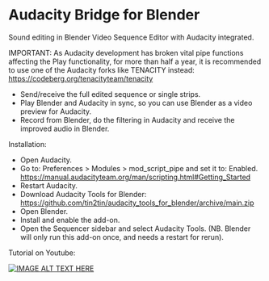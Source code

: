 # Audacity Bridge for Blender
Sound editing in Blender Video Sequence Editor with Audacity integrated. 

IMPORTANT: As Audacity development has broken vital pipe functions affecting the Play functionality, for more than half a year, it is recommended to use one of the Audacity forks like TENACITY instead: https://codeberg.org/tenacityteam/tenacity

- Send/receive the full edited sequence or single strips. 
- Play Blender and Audacity in sync, so you can use Blender as a video preview for Audacity. 
- Record from Blender, do the filtering in Audacity and receive the improved audio in Blender.  

Installation:
- Open Audacity.
- Go to: Preferences > Modules > mod_script_pipe and set it to: Enabled. https://manual.audacityteam.org/man/scripting.html#Getting_Started
- Restart Audacity.
- Download Audacity Tools for Blender: https://github.com/tin2tin/audacity_tools_for_blender/archive/main.zip
- Open Blender.
- Install and enable the add-on.
- Open the Sequencer sidebar and select Audacity Tools.
(NB. Blender will only run this add-on once, and needs a restart for rerun).

Tutorial on Youtube:

[![IMAGE ALT TEXT HERE](https://img.youtube.com/vi/f61Zvb8AipA/0.jpg)](https://www.youtube.com/watch?v=f61Zvb8AipA)
